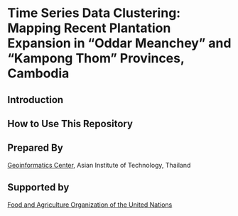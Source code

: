 # Time Series Data Clustering: Mapping Recent Plantation Expansion in “Oddar Meanchey” and “Kampong Thom” Provinces, Cambodia

## Introduction

## How to Use This Repository

## Prepared By

[Geoinformatics Center](https://ait.ac.th/centre/geoinformatics-center/), Asian Institute of Technology, Thailand

## Supported by

[Food and Agriculture Organization of the United Nations](https://www.fao.org/home/en)
